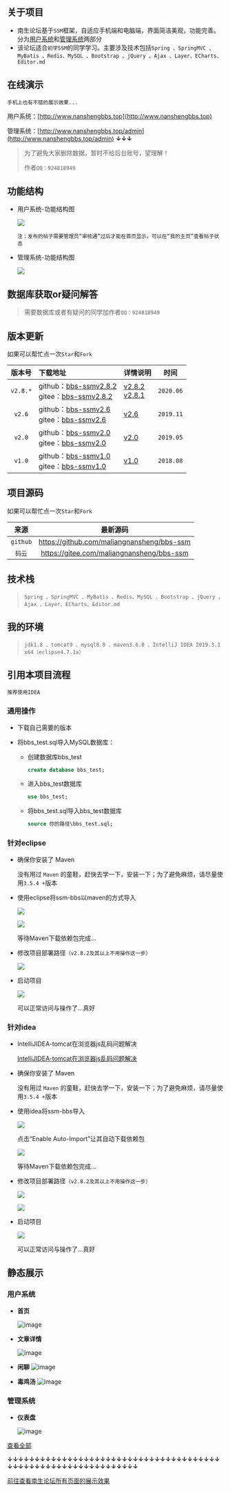 ## 关于项目

- 南生论坛基于`SSM`框架，自适应手机端和电脑端，界面简洁美观，功能完善。分为[用户系统](http://www.nanshengbbs.top)和[管理系统](http://www.nanshengbbs.top/admin)两部分
- 该论坛适合`初学SSM`的同学学习。主要涉及技术包括`Spring 、SpringMVC 、MyBatis 、Redis、MySQL 、Bootstrap 、jQuery 、Ajax 、Layer、ECharts、Editor.md`  

## 在线演示

`手机上也有不错的展示效果...`

用户系统：[http://www.nanshengbbs.top](http://www.nanshengbbs.top)

管理系统：[http://www.nanshengbbs.top/admin](http://www.nanshengbbs.top/admin)    **↓↓↓**

> 为了避免大家删除数据，暂时不给后台账号，望理解！
>
> 作者`QQ：924818949`

## 功能结构

- 用户系统-功能结构图

  ![](http://76.nanshengbbs.top/bbs-用户系统功能结构图2.8.2-2.png)

  `注：发布的帖子需要管理员“审核通”过后才能在首页显示，可以在“我的主页”查看帖子状态`

- 管理系统-功能结构图

  ![](http://76.nanshengbbs.top/bbs-管理系统功能结构图2.8.2.png)

## 数据库获取or疑问解答

> 需要数据库或者有疑问的同学加作者`QQ：924818949`

## 版本更新

如果可以帮忙点一次`Star`和`Fork`

|  版本号  | 下载地址                                                     | 详情说明                                                     |   时间    |
| :------: | :----------------------------------------------------------- | :----------------------------------------------------------- | :-------: |
| `v2.8.*` | github：[bbs-ssmv2.8.2](https://github.com/maliangnansheng/bbs-ssm/releases/download/v2.8.2/bbs-ssmv2.8.2.zip)<br/>gitee：[bbs-ssmv2.8.2](https://gitee.com/maliangnansheng/bbs-ssm/attach_files/409400/download) | [v2.8.2](http://www.nanshengbbs.top/article.jsp?fid=20200604232448-f3a5d3d45d054d12ab3adb34103fb420)<br>[v2.8.1](http://www.nanshengbbs.top/article.jsp?fid=20200501225212-02c54864c9864f85a583630c6e687fde) | `2020.06` |
|  `v2.6`  | github：[bbs-ssmv2.6](https://github.com/maliangnansheng/bbs-ssm/releases/download/v2.6/bbs-ssmv2.6.zip)<br/>gitee：[bbs-ssmv2.6](https://gitee.com/maliangnansheng/bbs-ssm/attach_files/322557/download) | [v2.6](http://blog.nanshengbbs.top/2020/01/06/南生论坛页面静态展示v2-6/) | `2019.11` |
|  `v2.0`  | github：[bbs-ssmv2.0](https://github.com/maliangnansheng/bbs-ssm/releases/download/v2.0/bbs-ssmv2.0.zip)<br/>gitee：[bbs-ssmv2.0](https://gitee.com/maliangnansheng/bbs-ssm/attach_files/322579/download) | [v2.0](http://blog.nanshengbbs.top/2019/12/19/南生论坛页面静态展示/) | `2019.05` |
|  `v1.0`  | github：[bbs-ssmv1.0](https://github.com/maliangnansheng/bbs-ssm/releases/download/v1.0/bbs-ssmv1.0.zip)<br/>gitee：[bbs-ssmv1.0](https://gitee.com/maliangnansheng/bbs-ssm/attach_files/322556/download) | [v1.0](http://blog.nanshengbbs.top/2019/12/19/南生论坛页面静态展示/) | `2018.08` |

## 项目源码

如果可以帮忙点一次`Star`和`Fork`

|   来源   |                   最新源码                   |
| :------: | :------------------------------------------: |
| `github` | <https://github.com/maliangnansheng/bbs-ssm> |
|  `码云`  | <https://gitee.com/maliangnansheng/bbs-ssm>  |

## 技术栈

> `Spring 、SpringMVC 、MyBatis 、Redis、MySQL 、Bootstrap 、jQuery 、Ajax 、Layer、ECharts、Editor.md`

## 我的环境

> `jdk1.8 、tomcat9 、mysql8.0 、maven3.6.0 、IntelliJ IDEA 2019.3.1 x64（eclipse4.7.1a）`

## 引用本项目流程

`推荐使用IDEA`

### 通用操作

- 下载自己需要的版本

- 将bbs_test.sql导入MySQL数据库：

  - 创建数据库bbs_test

    ```sql
    create database bbs_test;
    ```

  - 进入bbs_test数据库

    ```sql
    use bbs_test;
    ```

  - 将bbs_test.sql导入bbs_test数据库

    ```sql
    source 你的路径\bbs_test.sql;
    ```

### 针对eclipse

- 确保你安装了 Maven

  没有用过 `Maven` 的童鞋，赶快去学一下，安装一下；为了避免麻烦，请尽量使用`3.5.4 +`版本

- 使用eclipse将ssm-bbs以maven的方式导入

  ![](http://76.nanshengbbs.top/bbs-maven1.png)

  ![](http://76.nanshengbbs.top/bbs-maven2.png)

  等待Maven下载依赖包完成...

- 修改项目部署路径`（v2.8.2及其以上不用操作这一步）`

  ![](http://76.nanshengbbs.top/bbs-tomcat.png)

- 启动项目

  ![](http://76.nanshengbbs.top/bbs-run.png)

  可以正常访问与操作了...真好

### 针对idea

- IntelliJIDEA-tomcat在浏览器js乱码问题解决

  [IntelliJIDEA-tomcat在浏览器js乱码问题解决](http://blog.nanshengbbs.top/2019/04/28/IntelliJIDEA-tomcat%E5%9C%A8%E6%B5%8F%E8%A7%88%E5%99%A8js%E4%B9%B1%E7%A0%81%E9%97%AE%E9%A2%98%E8%A7%A3%E5%86%B3/)

- 确保你安装了 Maven

  没有用过 `Maven` 的童鞋，赶快去学一下，安装一下；为了避免麻烦，请尽量使用`3.5.4 +`版本

- 使用idea将ssm-bbs导入

  ![](http://76.nanshengbbs.top/bbs-idea001.png)

  点击“Enable Auto-Import”让其自动下载依赖包

  ![](http://76.nanshengbbs.top/bbs-idea002.png)

  等待Maven下载依赖包完成...

- 修改项目部署路径`（v2.8.2及其以上不用操作这一步）`

  ![](/http://76.nanshengbbs.top/bbs-idea003.png)

  ![](http://76.nanshengbbs.top/bbs-idea004.png)

- 启动项目

  ![](http://76.nanshengbbs.top/bbs-idea005.png)

  可以正常访问与操作了...真好

## 静态展示

### 用户系统

- **首页**

  ![image](http://76.nanshengbbs.top/bbs-用户-首页v2.8.2.png)

- **文章详情**

  ![image](http://76.nanshengbbs.top/bbs-用户-文章详情v2.8.2.png)

- **闲聊**
  ![image](http://76.nanshengbbs.top/bbs-用户-闲聊v2.8.2.png)
  
- **毒鸡汤**
  ![image](http://76.nanshengbbs.top/bbs-用户-毒鸡汤v2.8.2.png)

### 管理系统

- **仪表盘**

  ![image](http://76.nanshengbbs.top/bbs-管理员-仪表盘v2.8.2.png)

[查看全部](http://blog.nanshengbbs.top/2020/01/06/南生论坛页面静态展示v2-6/) 

**↓↓↓↓↓↓↓↓↓↓↓↓↓↓↓↓↓↓↓↓↓↓↓↓↓↓↓↓↓↓↓↓↓↓↓↓↓↓↓↓↓↓↓↓↓↓↓↓↓↓↓↓↓↓↓↓↓↓↓↓↓↓↓**

 [前往查看南生论坛所有页面的展示效果](http://blog.nanshengbbs.top/2020/01/06/南生论坛页面静态展示v2-6/)